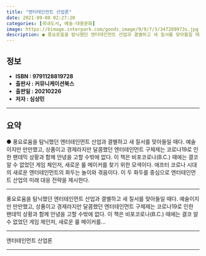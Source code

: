 ```yaml
---
title: "엔터테인먼트 산업론"
date: 2021-09-08 02:27:20
categories: [국내도서, 예술-대중문화]
image: https://bimage.interpark.com/goods_image/9/9/7/3/347289973s.jpg
description: ● 풍요로움을 탐닉했던 엔터테인먼트 산업과 결별하고 새 질서를 맞아들일 때다. 예술이지만 만만했고, 상품이고 경제라지만 달콤했던 엔터테인먼트 구체제는 코로나19로 인한 팬데믹 상황과 함께 안녕을 고할 수밖에 없다. 이 책은 비포코로나(B.C.) 때에는 결코 알 수 없었던 게임 체인저,
---
```


## **정보**

- **ISBN : 9791128819728**
- **출판사 : 커뮤니케이션북스**
- **출판일 : 20210226**
- **저자 : 심상민**

------



## **요약**

●  풍요로움을 탐닉했던 엔터테인먼트 산업과 결별하고 새 질서를 맞아들일 때다. 예술이지만 만만했고, 상품이고 경제라지만 달콤했던 엔터테인먼트 구체제는 코로나19로 인한 팬데믹 상황과 함께 안녕을 고할 수밖에 없다. 이 책은 비포코로나(B.C.) 때에는 결코 알 수 없었던 게임 체인저, 새로운 룰 메이커를 찾기 위한 모색이다. 애프터 코로나 시대의 새로운 엔터테인먼트의 화두는 놀이와 겪음이다. 이 두 화두를 중심으로 엔터테인먼트 산업의 미래 대응 전략을 제시한다.

------

풍요로움을 탐닉했던 엔터테인먼트 산업과 결별하고 새 질서를 맞아들일 때다. 예술이지만 만만했고, 상품이고 경제라지만 달콤했던 엔터테인먼트 구체제는 코로나19로 인한 팬데믹 상황과 함께 안녕을 고할 수밖에 없다. 이 책은 비포코로나(B.C.) 때에는 결코 알 수 없었던 게임 체인저, 새로운 룰 메이커를... 

------


엔터테인먼트 산업론 

------


